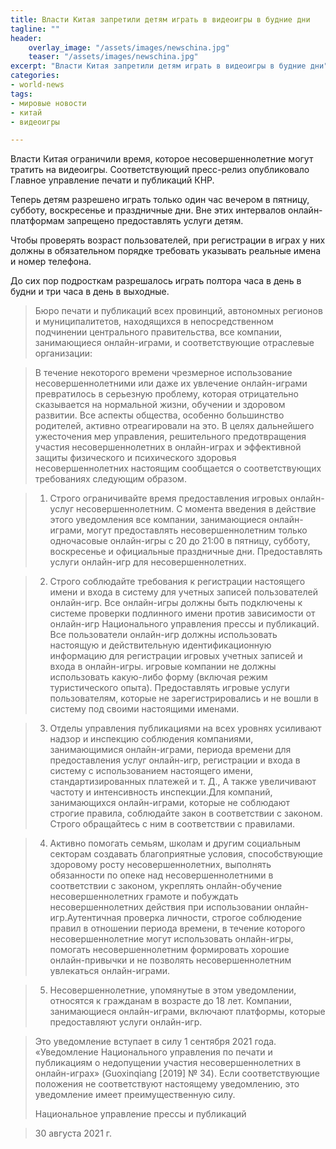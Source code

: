 ```yaml
---
title: Власти Китая запретили детям играть в видеоигры в будние дни
tagline: ""
header:
    overlay_image: "/assets/images/newschina.jpg"
    teaser: "/assets/images/newschina.jpg"
excerpt: "Власти Китая запретили детям играть в видеоигры в будние дни"
categories:
- world-news
tags:
- мировые новости
- китай
- видеоигры

---
```


Власти Китая ограничили время, которое несовершеннолетние могут тратить на видеоигры. Соответствующий пресс-релиз опубликовало Главное управление печати и публикаций КНР.

Теперь детям разрешено играть только один час вечером в пятницу, субботу, воскресенье и праздничные дни. Вне этих интервалов онлайн-платформам запрещено предоставлять услуги детям. 

Чтобы проверять возраст пользователей, при регистрации в играх у них должны в обязательном порядке требовать указывать реальные имена и номер телефона. 

До сих пор подросткам разрешалось играть полтора часа в день в будни и три часа в день в выходные.

>  Бюро печати и публикаций всех провинций, автономных регионов и муниципалитетов, находящихся в непосредственном подчинении центрального правительства, все компании, занимающиеся онлайн-играми, и соответствующие отраслевые организации:

> В течение некоторого времени чрезмерное использование несовершеннолетними или даже их увлечение онлайн-играми превратилось в серьезную проблему, которая отрицательно сказывается на нормальной жизни, обучении и здоровом развитии. Все аспекты общества, особенно большинство родителей, активно отреагировали на это. В целях дальнейшего ужесточения мер управления, решительного предотвращения участия несовершеннолетних в онлайн-играх и эффективной защиты физического и психического здоровья несовершеннолетних настоящим сообщается о соответствующих требованиях следующим образом.

> 1. Строго ограничивайте время предоставления игровых онлайн-услуг несовершеннолетним. С момента введения в действие этого уведомления все компании, занимающиеся онлайн-играми, могут предоставлять несовершеннолетним только одночасовые онлайн-игры с 20 до 21:00 в пятницу, субботу, воскресенье и официальные праздничные дни. Предоставлять услуги онлайн-игр для несовершеннолетних.

> 2. Строго соблюдайте требования к регистрации настоящего имени и входа в систему для учетных записей пользователей онлайн-игр. Все онлайн-игры должны быть подключены к системе проверки подлинного имени против зависимости от онлайн-игр Национального управления прессы и публикаций. Все пользователи онлайн-игр должны использовать настоящую и действительную идентификационную информацию для регистрации игровых учетных записей и входа в онлайн-игры. игровые компании не должны использовать какую-либо форму (включая режим туристического опыта). Предоставлять игровые услуги пользователям, которые не зарегистрировались и не вошли в систему под своими настоящими именами.

> 3. Отделы управления публикациями на всех уровнях усиливают надзор и инспекцию соблюдения компаниями, занимающимися онлайн-играми, периода времени для предоставления услуг онлайн-игр, регистрации и входа в систему с использованием настоящего имени, стандартизированных платежей и т. Д., А также увеличивают частоту и интенсивность инспекции.Для компаний, занимающихся онлайн-играми, которые не соблюдают строгие правила, соблюдайте закон в соответствии с законом. Строго обращайтесь с ним в соответствии с правилами.

> 4. Активно помогать семьям, школам и другим социальным секторам создавать благоприятные условия, способствующие здоровому росту несовершеннолетних, выполнять обязанности по опеке над несовершеннолетними в соответствии с законом, укреплять онлайн-обучение несовершеннолетних грамоте и побуждать несовершеннолетних действия при использовании онлайн-игр.Аутентичная проверка личности, строгое соблюдение правил в отношении периода времени, в течение которого несовершеннолетние могут использовать онлайн-игры, помогать несовершеннолетним формировать хорошие онлайн-привычки и не позволять несовершеннолетним увлекаться онлайн-играми.

>5. Несовершеннолетние, упомянутые в этом уведомлении, относятся к гражданам в возрасте до 18 лет. Компании, занимающиеся онлайн-играми, включают платформы, которые предоставляют услуги онлайн-игр.

>Это уведомление вступает в силу 1 сентября 2021 года. «Уведомление Национального управления по печати и публикациям о недопущении участия несовершеннолетних в онлайн-играх» (Guoxinqiang [2019] № 34). Если соответствующие положения не соответствуют настоящему уведомлению, это уведомление имеет преимущественную силу.
>
>
>
>Национальное управление прессы и публикаций

>30 августа 2021 г.
